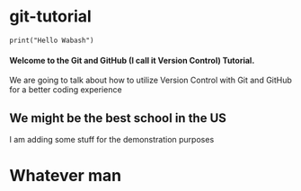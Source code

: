 # git-tutorial

`print("Hello Wabash")`

<h4>Welcome to the Git and GitHub (I call it Version Control) Tutorial.</h4>

<p>We are going to talk about how to utilize Version Control with Git and GitHub for a better coding experience</p>

## We might be the best school in the US

<p>I am adding some stuff for the demonstration purposes</p>

<h1>Whatever man</h1>
